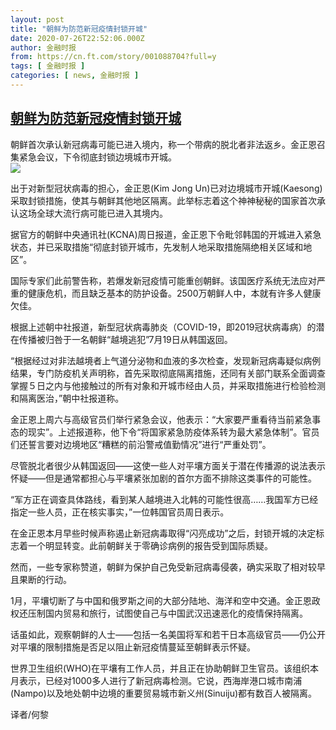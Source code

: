 ```yaml
---
layout: post
title: "朝鲜为防范新冠疫情封锁开城"
date: 2020-07-26T22:52:06.000Z
author: 金融时报
from: https://cn.ft.com/story/001088704?full=y
tags: [ 金融时报 ]
categories: [ news, 金融时报 ]
---
```

<!--1595803926000-->
[朝鲜为防范新冠疫情封锁开城](https://cn.ft.com/story/001088704?full=y)
------

<div>
<div></div><div class="story-lead">朝鲜首次承认新冠病毒可能已进入境内，称一个带病的脱北者非法返乡。金正恩召集紧急会议，下令彻底封锁边境城市开城。</div><div class=" story-image image"><img src="https://thumbor.ftacademy.cn/unsafe/1340x754/https://thumbor.ftacademy.cn/unsafe/picture/0/000096430_piclink.jpg"></div><div class="story-body"><div id="story-body-container"><p>出于对新型冠状病毒的担心，金正恩(Kim Jong Un)已对边境城市开城(Kaesong)采取封锁措施，使其与朝鲜其他地区隔离。此举标志着这个神神秘秘的国家首次承认这场全球大流行病可能已进入其境内。</p><p>据官方的朝鲜中央通讯社(KCNA)周日报道，金正恩下令毗邻韩国的开城进入紧急状态，并已采取措施“彻底封锁开城市，先发制人地采取措施隔绝相关区域和地区”。</p><p>国际专家们此前警告称，若爆发新冠疫情可能重创朝鲜。该国医疗系统无法应对严重的健康危机，而且缺乏基本的防护设备。2500万朝鲜人中，本就有许多人健康欠佳。</p><p>根据上述朝中社报道，新型冠状病毒肺炎（COVID-19，即2019冠状病毒病）的潜在传播被归咎于一名朝鲜“越境逃犯”7月19日从韩国返回。</p><div  data-o-ads-name="mpu-middle1" class="o-ads in-article-advert" data-o-ads-formats-default="false"  data-o-ads-formats-small="FtcMobileMpu"  data-o-ads-formats-medium="FtcMpu" data-o-ads-formats-large="FtcMpu" data-o-ads-formats-extra="FtcMpu" data-o-ads-targeting="cnpos=middle1;" data-cy='[{"devices":["PC","iPhoneWeb","AndroidWeb","iPhoneApp","AndroidApp"],"pattern":"MPU","position":"Middle1","container":"mpuInStory"}]'></div><p>“根据经过对非法越境者上气道分泌物和血液的多次检查，发现新冠病毒疑似病例结果，专门防疫机关声明称，首先采取彻底隔离措施，还同有关部门联系全面调查掌握５日之内与他接触过的所有对象和开城市经由人员，并采取措施进行检验检测和隔离医治，”朝中社报道称。</p><p>金正恩上周六与高级官员们举行紧急会议，他表示：“大家要严重看待当前紧急事态的现实”。上述报道称，他下令“将国家紧急防疫体系转为最大紧急体制”。官员们还誓言要对边境地区“糟糕的前沿警戒值勤情况”进行“严重处罚”。</p><p>尽管脱北者很少从韩国返回——这使一些人对平壤方面关于潜在传播源的说法表示怀疑——但是通常都担心与平壤紧张加剧的首尔方面不排除这类事件的可能性。</p><p>“军方正在调查具体路线，看到某人越境进入北韩的可能性很高……我国军方已经指定一些人员，正在核实事实，”一位韩国官员周日表示。</p><p>在金正恩本月早些时候声称遏止新冠病毒取得“闪亮成功”之后，封锁开城的决定标志着一个明显转变。此前朝鲜关于零确诊病例的报告受到国际质疑。</p><p>然而，一些专家称赞道，朝鲜为保护自己免受新冠病毒侵袭，确实采取了相对较早且果断的行动。</p><div data-o-ads-name="mpu-middle2" class="o-ads in-article-advert" data-o-ads-formats-default="false"  data-o-ads-formats-small="FtcMobileMpu"  data-o-ads-formats-medium="false" data-o-ads-formats-large="false" data-o-ads-formats-extra="false" data-o-ads-targeting="cnpos=middle2;" data-cy='[{"devices":["iPhoneWeb","AndroidWeb","iPhoneApp","AndroidApp"],"pattern":"MPU","position":"Middle2","container":"mpuInStory"}]'></div><p>1月，平壤切断了与中国和俄罗斯之间的大部分陆地、海洋和空中交通。金正恩政权还压制国内贸易和旅行，试图使自己与中国武汉迅速恶化的疫情保持隔离。</p><p>话虽如此，观察朝鲜的人士——包括一名美国将军和若干日本高级官员——仍公开对平壤的限制措施是否足以阻止新冠疫情蔓延至朝鲜表示怀疑。</p><p>世界卫生组织(WHO)在平壤有工作人员，并且正在协助朝鲜卫生官员。该组织本月表示，已经对1000多人进行了新冠病毒检测。它说，西海岸港口城市南浦(Nampo)以及地处朝中边境的重要贸易城市新义州(Sinuiju)都有数百人被隔离。</p><p>译者/何黎</p></div><div class="clearfloat"></div></div>
</div>
